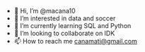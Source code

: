 - 👋 Hi, I’m @macana10
- 👀 I’m interested in data and soccer
- 🌱 I’m currently learning SQL and Python
- 💞️ I’m looking to collaborate on IDK
- 📫 How to reach me canamati@gmail.com

<!---
macana10/macana10 is a ✨ special ✨ repository because its `README.md` (this file) appears on your GitHub profile.
You can click the Preview link to take a look at your changes.
--->

